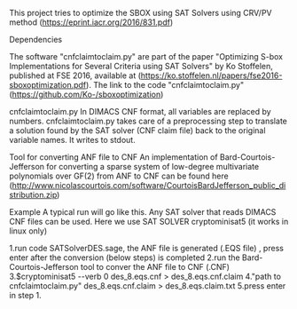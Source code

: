 This project tries to optimize the SBOX using SAT Solvers using CRV/PV method (https://eprint.iacr.org/2016/831.pdf)


Dependencies

The software "cnfclaimtoclaim.py" are part of the paper "Optimizing S-box Implementations for Several Criteria using SAT Solvers" by Ko Stoffelen,
published at FSE 2016, available at (https://ko.stoffelen.nl/papers/fse2016-sboxoptimization.pdf).
The link to the code "cnfclaimtoclaim.py" (https://github.com/Ko-/sboxoptimization)

cnfclaimtoclaim.py
In DIMACS CNF format, all variables are replaced by numbers. cnfclaimtoclaim.py takes care of a preprocessing step to translate a solution found by 
the SAT solver (CNF claim file) back to the original variable names. It writes to stdout.


Tool for converting ANF file to CNF
An implementation of Bard-Courtois-Jefferson for converting a sparse system of low-degree multivariate polynomials over GF(2) 
from ANF to CNF can be found here (http://www.nicolascourtois.com/software/CourtoisBardJefferson_public_distribution.zip)
  
 
Example
A typical run will go like this.  Any SAT solver that reads DIMACS CNF files can be used. Here we use SAT SOLVER cryptominisat5 (it works in linux only)

1.run code SATSolverDES.sage, the ANF file is generated (.EQS file) , press enter after the conversion (below steps) is completed
2.run the Bard-Courtois-Jefferson tool to conver the ANF file to CNF (.CNF)
3.$cryptominisat5 --verb 0 des_8.eqs.cnf > des_8.eqs.cnf.claim
4."path to cnfclaimtoclaim.py" des_8.eqs.cnf.claim > des_8.eqs.claim.txt
5.press enter in step 1.


